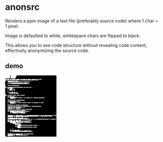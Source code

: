 # anonsrc

Renders a ppm image of a text file (preferably source code) where 1 char = 1 pixel.

Image is defaulted to white, whitespace chars are flipped to black.

This allows you to see code structure without revealing code content, effectively anonymizing the source code.

## demo

<img src="demo.png" width="33%">
